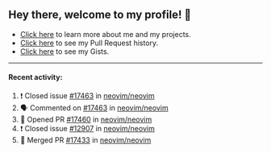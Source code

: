 ## Hey there, welcome to my profile! 👋

- [Click here](https://seandewar.github.io/) to learn more about me and my projects.
- [Click here](https://github.com/search?p=1&q=author%3Aseandewar+is%3Apr) to see my Pull Request history.
- [Click here](https://gist.github.com/seandewar) to see my Gists.

---

#### Recent activity:

<!--START_SECTION:activity-->
1. ❗️ Closed issue [#17463](https://github.com/neovim/neovim/issues/17463) in [neovim/neovim](https://github.com/neovim/neovim)
2. 🗣 Commented on [#17463](https://github.com/neovim/neovim/issues/17463) in [neovim/neovim](https://github.com/neovim/neovim)
3. 💪 Opened PR [#17460](https://github.com/neovim/neovim/pull/17460) in [neovim/neovim](https://github.com/neovim/neovim)
4. ❗️ Closed issue [#12907](https://github.com/neovim/neovim/issues/12907) in [neovim/neovim](https://github.com/neovim/neovim)
5. 🎉 Merged PR [#17433](https://github.com/neovim/neovim/pull/17433) in [neovim/neovim](https://github.com/neovim/neovim)
<!--END_SECTION:activity-->
